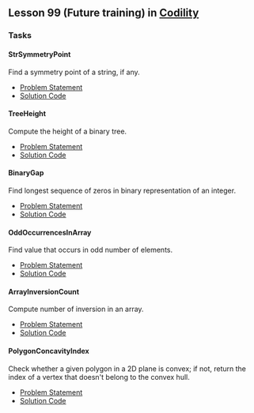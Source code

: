 ## Lesson 99 (Future training) in [Codility](https://codility.com/programmers/lessons/14)

### Tasks

#### StrSymmetryPoint
Find a symmetry point of a string, if any.
* [Problem Statement](https://github.com/samiulhoque/codility-lessons/blob/master/src/Lesson99/StrSymmetryPoint.md)
* [Solution Code](https://github.com/samiulhoque/codility-lessons/blob/master/src/Lesson99/StrSymmetryPoint.php)

#### TreeHeight
Compute the height of a binary tree.
* [Problem Statement](https://github.com/samiulhoque/codility-lessons/blob/master/src/Lesson99/TreeHeight.md)
* [Solution Code](https://github.com/samiulhoque/codility-lessons/blob/master/src/Lesson99/TreeHeight.php)

#### BinaryGap
Find longest sequence of zeros in binary representation of an integer.
* [Problem Statement](https://github.com/samiulhoque/codility-lessons/blob/master/src/Lesson99/BinaryGap.md)
* [Solution Code](https://github.com/samiulhoque/codility-lessons/blob/master/src/Lesson99/BinaryGap.php)

#### OddOccurrencesInArray
Find value that occurs in odd number of elements.
* [Problem Statement](https://github.com/samiulhoque/codility-lessons/blob/master/src/Lesson99/OddOccurrencesInArray.md)
* [Solution Code](https://github.com/samiulhoque/codility-lessons/blob/master/src/Lesson99/OddOccurrencesInArray.php)

#### ArrayInversionCount
Compute number of inversion in an array.
* [Problem Statement](https://github.com/samiulhoque/codility-lessons/blob/master/src/Lesson99/ArrayInversionCount.md)
* [Solution Code](https://github.com/samiulhoque/codility-lessons/blob/master/src/Lesson99/ArrayInversionCount.php)

#### PolygonConcavityIndex
Check whether a given polygon in a 2D plane is convex; if not, return the index of a vertex that doesn't belong to the convex hull.
* [Problem Statement](https://github.com/samiulhoque/codility-lessons/blob/master/src/Lesson99/PolygonConcavityIndex.md)
* [Solution Code](https://github.com/samiulhoque/codility-lessons/blob/master/src/Lesson99/PolygonConcavityIndex.php)
